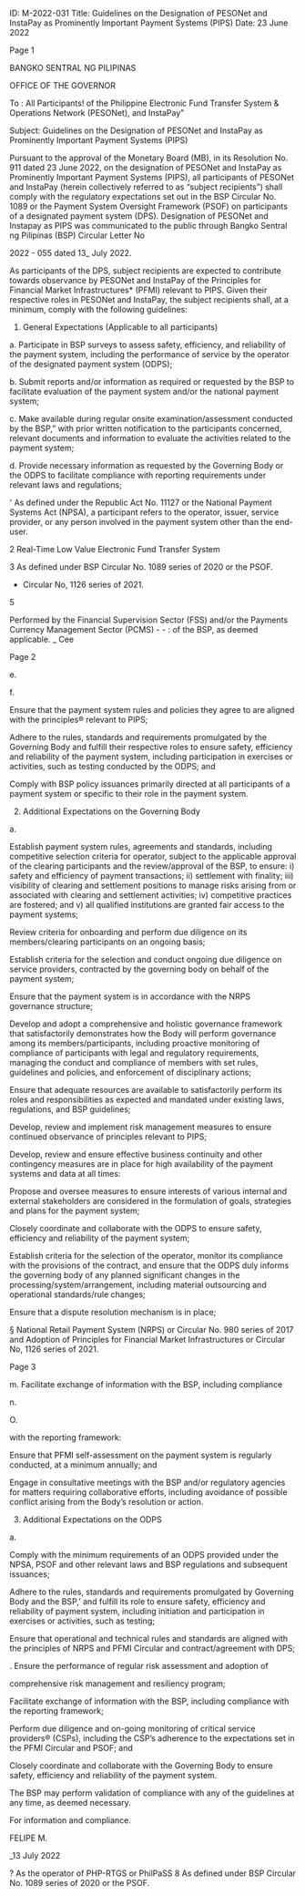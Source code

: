 ID: M-2022-031
Title: Guidelines on the Designation of PESONet and InstaPay as Prominently Important Payment Systems (PIPS)
Date: 23 June 2022

Page 1

BANGKO SENTRAL NG PILIPINAS

OFFICE OF THE GOVERNOR

To : All Participants! of the Philippine Electronic Fund Transfer System & Operations Network (PESONet), and InstaPay”

Subject: Guidelines on the Designation of PESONet and InstaPay as Prominently Important Payment Systems (PIPS)

Pursuant to the approval of the Monetary Board (MB), in its Resolution No. 911 dated 23 June 2022, on the designation of PESONet and InstaPay as Prominently Important Payment Systems (PIPS), all participants of PESONet and InstaPay (herein collectively referred to as “subject recipients”) shall comply with the regulatory expectations set out in the BSP Circular No. 1089 or the Payment System Oversight Framework (PSOF) on participants of a designated payment system (DPS). Designation of PESONet and Instapay as PIPS was communicated to the public through Bangko Sentral ng Pilipinas (BSP) Circular Letter No

2022 - 055 dated 13_ July 2022.

As participants of the DPS, subject recipients are expected to contribute towards observance by PESONet and InstaPay of the Principles for Financial Market Infrastructures* (PFMI) relevant to PIPS. Given their respective roles in PESONet and InstaPay, the subject recipients shall, at a minimum, comply with the following guidelines:

1. General Expectations (Applicable to all participants)

a. Participate in BSP surveys to assess safety, efficiency, and reliability of the payment system, including the performance of service by the operator of the designated payment system (ODPS);

b. Submit reports and/or information as required or requested by the BSP to facilitate evaluation of the payment system and/or the national payment system;

c. Make available during regular onsite examination/assessment conducted by the BSP,” with prior written notification to the participants concerned, relevant documents and information to evaluate the activities related to the payment system;

d. Provide necessary information as requested by the Governing Body or the ODPS to facilitate compliance with reporting requirements under relevant laws and regulations;

' As defined under the Republic Act No. 11127 or the National Payment Systems Act (NPSA), a participant refers to the operator, issuer, service provider, or any person involved in the payment system other than the end-user.

2 Real-Time Low Value Electronic Fund Transfer System

3 As defined under BSP Circular No. 1089 series of 2020 or the PSOF.

* Circular No, 1126 series of 2021.

5

Performed by the Financial Supervision Sector (FSS) and/or the Payments Currency Management Sector (PCMS) - - : of the BSP, as deemed applicable. _ Cee

Page 2

e.

f.

Ensure that the payment system rules and policies they agree to are aligned with the principles® relevant to PIPS;

Adhere to the rules, standards and requirements promulgated by the Governing Body and fulfill their respective roles to ensure safety, efficiency and reliability of the payment system, including participation in exercises or activities, such as testing conducted by the ODPS; and

Comply with BSP policy issuances primarily directed at all participants of a payment system or specific to their role in the payment system.

2. Additional Expectations on the Governing Body

a.

Establish payment system rules, agreements and standards, including competitive selection criteria for operator, subject to the applicable approval of the clearing participants and the review/approval of the BSP, to ensure: i) safety and efficiency of payment transactions; ii) settlement with finality; iii) visibility of clearing and settlement positions to manage risks arising from or associated with clearing and settlement activities; iv) competitive practices are fostered; and v) all qualified institutions are granted fair access to the payment systems;

Review criteria for onboarding and perform due diligence on its members/clearing participants on an ongoing basis;

Establish criteria for the selection and conduct ongoing due diligence on service providers, contracted by the governing body on behalf of the payment system;

Ensure that the payment system is in accordance with the NRPS governance structure;

Develop and adopt a comprehensive and holistic governance framework that satisfactorily demonstrates how the Body will perform governance among its members/participants, including proactive monitoring of compliance of participants with legal and regulatory requirements, managing the conduct and compliance of members with set rules, guidelines and policies, and enforcement of disciplinary actions;

Ensure that adequate resources are available to satisfactorily perform its roles and responsibilities as expected and mandated under existing laws, regulations, and BSP guidelines;

Develop, review and implement risk management measures to ensure continued observance of principles relevant to PIPS;

Develop, review and ensure effective business continuity and other contingency measures are in place for high availability of the payment systems and data at all times:

Propose and oversee measures to ensure interests of various internal and external stakeholders are considered in the formulation of goals, strategies and plans for the payment system;

Closely coordinate and collaborate with the ODPS to ensure safety, efficiency and reliability of the payment system;

Establish criteria for the selection of the operator, monitor its compliance with the provisions of the contract, and ensure that the ODPS duly informs the governing body of any planned significant changes in the processing/system/arrangement, including material outsourcing and operational standards/rule changes;

Ensure that a dispute resolution mechanism is in place;

§ National Retail Payment System (NRPS) or Circular No. 980 series of 2017 and Adoption of Principles for Financial Market Infrastructures or Circular No, 1126 series of 2021.

Page 3

m. Facilitate exchange of information with the BSP, including compliance

n.

O.

with the reporting framework:

Ensure that PFMI self-assessment on the payment system is regularly conducted, at a minimum annually; and

Engage in consultative meetings with the BSP and/or regulatory agencies for matters requiring collaborative efforts, including avoidance of possible conflict arising from the Body’s resolution or action.

3. Additional Expectations on the ODPS

a.

Comply with the minimum requirements of an ODPS provided under the NPSA, PSOF and other relevant laws and BSP regulations and subsequent issuances;

Adhere to the rules, standards and requirements promulgated by Governing Body and the BSP,’ and fulfill its role to ensure safety, efficiency and reliability of payment system, including initiation and participation in exercises or activities, such as testing;

Ensure that operational and technical rules and standards are aligned with the principles of NRPS and PFMI Circular and contract/agreement with DPS;

. Ensure the performance of regular risk assessment and adoption of

comprehensive risk management and resiliency program;

Facilitate exchange of information with the BSP, including compliance with the reporting framework;

Perform due diligence and on-going monitoring of critical service providers® (CSPs), including the CSP’s adherence to the expectations set in the PFMI Circular and PSOF; and

Closely coordinate and collaborate with the Governing Body to ensure safety, efficiency and reliability of the payment system.

The BSP may perform validation of compliance with any of the guidelines at any time, as deemed necessary.

For information and compliance.

FELIPE M.

_13 July 2022

? As the operator of PHP-RTGS or PhilPaSS 8 As defined under BSP Circular No. 1089 series of 2020 or the PSOF.